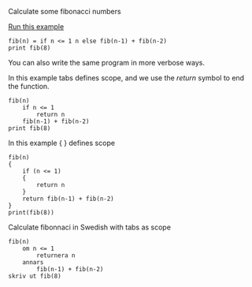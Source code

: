 Calculate some fibonacci numbers

[Run this example](https://quantleaf.com/?q=fib(n)%20if%20n%20%3C%3D%201%20n%20else%20fib(n-1)%20%2B%20fib(n-2)%20%0Aprint%20fib(8)&t=code)


```
fib(n) = if n <= 1 n else fib(n-1) + fib(n-2) 
print fib(8)
```

You can also write the same program in more verbose ways.

In this example tabs defines scope, and we use the *return* symbol to end the function.
```
fib(n) 
	if n <= 1 
		return n 
	fib(n-1) + fib(n-2)
print fib(8)
```

In this example { } defines scope
```
fib(n) 
{
	if (n <= 1) 
	{
		return n
	}
	return fib(n-1) + fib(n-2)
}
print(fib(8))
```


Calculate fibonnaci in Swedish with tabs as scope
```
fib(n) 
	om n <= 1
		returnera n
	annars
		fib(n-1) + fib(n-2)
skriv ut fib(8)
```
